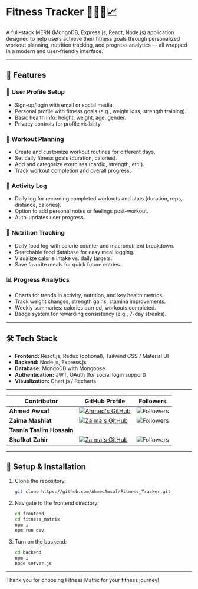 # Fitness Tracker 🏋️‍♀️🥗📈

A full-stack MERN (MongoDB, Express.js, React, Node.js) application designed to help users achieve their fitness goals through personalized workout planning, nutrition tracking, and progress analytics — all wrapped in a modern and user-friendly interface.

---

## 🚀 Features

### 👤 User Profile Setup
- Sign-up/login with email or social media.
- Personal profile with fitness goals (e.g., weight loss, strength training).
- Basic health info: height, weight, age, gender.
- Privacy controls for profile visibility.

### 📝 Workout Planning
- Create and customize workout routines for different days.
- Set daily fitness goals (duration, calories).
- Add and categorize exercises (cardio, strength, etc.).
- Track workout completion and overall progress.

### 📒 Activity Log
- Daily log for recording completed workouts and stats (duration, reps, distance, calories).
- Option to add personal notes or feelings post-workout.
- Auto-updates user progress.

### 🥗 Nutrition Tracking
- Daily food log with calorie counter and macronutrient breakdown.
- Searchable food database for easy meal logging.
- Visualize calorie intake vs. daily targets.
- Save favorite meals for quick future entries.

### 📊 Progress Analytics
- Charts for trends in activity, nutrition, and key health metrics.
- Track weight changes, strength gains, stamina improvements.
- Weekly summaries: calories burned, workouts completed.
- Badge system for rewarding consistency (e.g., 7-day streaks).

---

## 🛠️ Tech Stack

- **Frontend:** React.js, Redux (optional), Tailwind CSS / Material UI
- **Backend:** Node.js, Express.js
- **Database:** MongoDB with Mongoose
- **Authentication:** JWT, OAuth (for social login support)
- **Visualization:** Chart.js / Recharts

---

<div align="center">

| Contributor        | GitHub Profile                                                                                 | Followers                                                                                           |
|--------------------|------------------------------------------------------------------------------------------------|-----------------------------------------------------------------------------------------------------|
| **Ahmed Awsaf**    | [![Ahmed's GitHub](https://img.shields.io/badge/-AhmedAwsaf-181717?style=for-the-badge&logo=github&logoColor=white)](https://github.com/AhmedAwsaf) | ![Followers](https://img.shields.io/github/followers/AhmedAwsaf?label=Follow&style=social)          |
| **Zaima Mashiat**  | [![Zaima's GitHub](https://img.shields.io/badge/-zaimamashiat-181717?style=for-the-badge&logo=github&logoColor=white)](https://github.com/zaimamashiat) | ![Followers](https://img.shields.io/github/followers/zaimamashiat?label=Follow&style=social)       |
| **Tasnia Taslim Hossain**  |       |
| **Shafkat Zahir**  | [![Zaima's GitHub](https://img.shields.io/badge/-shafkatzahir-181717?style=for-the-badge&logo=github&logoColor=white)](https://github.com/SafkatZ) | ![Followers](https://img.shields.io/github/followers/SafkatZ?label=Follow&style=social)       |

</div>

---


## 📝 Setup & Installation
1. Clone the repository:
   ```bash
   git clone https://github.com/AhmedAwsaf/Fitness_Tracker.git
   ```
2. Navigate to the frontend directory:
   ```bash
   cd frontend
   cd fitness_matrix
   npm i
   npm run dev
   ```
3. Turn on the backend:
   ```bash
   cd backend
   npm i
   node server.js
   ```

---

Thank you for choosing Fitness Matrix for your fitness journey!
